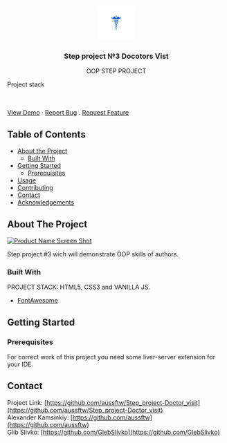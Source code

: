 <!-- # Step Project #003 - Doctor_visit
Project Stack: HTML, CSS and Vanilla JS
Developers:
Alexander Kaminskiy, Glib Slivko -->

<!--
*** Thanks for checking out this README Template. If you have a suggestion that would
*** make this better please fork the repo and create a pull request or simple open
*** an issue with the tag "enhancement".
*** Thanks again! Now go create something AMAZING! :D
-->

<!-- PROJECT SHIELDS -->

<!-- [![Build Status][build-shield]]()
[![Contributors][contributors-shield]]()
[![MIT License][license-shield]][license-url]
[![LinkedIn][linkedin-shield]][linkedin-url] -->

<!-- PROJECT LOGO -->
<br />
<p align="center">
  <a href="https://github.com/aussftw/Step_project-Doctor_visit">
    <img src="./img/logo.png" alt="Logo" width="80" height="80">
  </a>

  <h3 align="center">Step project №3 Docotors Vist</h3>

  <p align="center">
    OOP STEP PROJECT
    <br />
    <p>Project stack</p>
    <br />
    <br />
    <a href="#">View Demo</a>
    ·
    <a href="https://github.com/aussftw/Step_project-Doctor_visit/issues">Report Bug</a>
    .
    <a href="https://github.com/aussftw/Step_project-Doctor_visit/issues">Request Feature</a>
  </p>
</p>

<!-- TABLE OF CONTENTS -->

## Table of Contents

- [About the Project](#about-the-project)
  - [Built With](#built-with)
- [Getting Started](#getting-started)
  - [Prerequisites](#prerequisites)
    <!-- - [Installation](#installation) -->
- [Usage](#usage)
- [Contributing](#contributing)
- [Contact](#contact)
- [Acknowledgements](#acknowledgements)

<!-- ABOUT THE PROJECT -->

## About The Project

[![Product Name Screen Shot][product-screenshot]](https://imgur.com/NOG6pBt)

Step project #3 wich will demonstrate OOP skills of authors.

### Built With

PROJECT STACK: HTML5, CSS3 and VANILLA JS.

- [FontAwesome](https://fontawesome.com/)

<!-- GETTING STARTED -->

## Getting Started

### Prerequisites

For correct work of this project you need some liver-server extension for your IDE.

<!-- ## Usage

Use this space to show useful examples of how a project can be used. Additional screenshots, code examples and demos work well in this space. You may also link to more resources.

_For more examples, please refer to the [Documentation](https://example.com)_ -->

<!-- CONTACT -->

## Contact

Project Link: [https://github.com/aussftw/Step_project-Doctor_visit](https://github.com/aussftw/Step_project-Doctor_visit)<br/>
Alexander Kamsinkiy: [https://github.com/aussftw](https://github.com/aussftw)<br/>
Glib Slivko: [https://github.com/GlebSlivko](https://github.com/GlebSlivko)

<!-- ACKNOWLEDGEMENTS -->

<!-- ## Acknowledgements

- [GitHub Emoji Cheat Sheet](https://www.webpagefx.com/tools/emoji-cheat-sheet)
- [Img Shields](https://shields.io)
- [Choose an Open Source License](https://choosealicense.com)
- [GitHub Pages](https://pages.github.com)
- [Animate.css](https://daneden.github.io/animate.css)
- [Loaders.css](https://connoratherton.com/loaders)
- [Slick Carousel](https://kenwheeler.github.io/slick)
- [Smooth Scroll](https://github.com/cferdinandi/smooth-scroll)
- [Sticky Kit](http://leafo.net/sticky-kit)
- [JVectorMap](http://jvectormap.com)
- [Font Awesome](https://fontawesome.com) -->

<!-- MARKDOWN LINKS & IMAGES -->

[build-shield]: https://img.shields.io/badge/build-passing-brightgreen.svg?style=flat-square
[contributors-shield]: https://img.shields.io/badge/contributors-1-orange.svg?style=flat-square
[license-shield]: https://img.shields.io/badge/license-MIT-blue.svg?style=flat-square
[license-url]: https://choosealicense.com/licenses/mit
[linkedin-shield]: https://img.shields.io/badge/-LinkedIn-black.svg?style=flat-square&logo=linkedin&colorB=555
[linkedin-url]: https://linkedin.com/in/othneildrew
[product-screenshot]: https://raw.githubusercontent.com/othneildrew/Best-README-Template/master/screenshot.png
